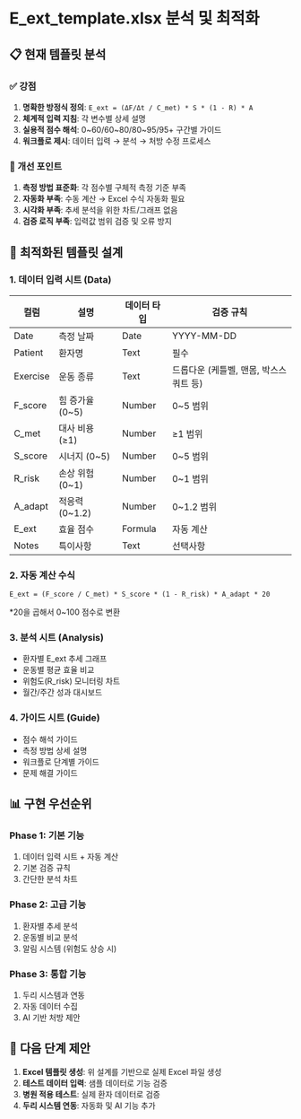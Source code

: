 # E_ext_template.xlsx 분석 및 최적화

## 📋 현재 템플릿 분석

### ✅ 강점
1. **명확한 방정식 정의**: `E_ext = (ΔF/Δt / C_met) * S * (1 - R) * A`
2. **체계적 입력 지침**: 각 변수별 상세 설명
3. **실용적 점수 해석**: 0~60/60~80/80~95/95+ 구간별 가이드
4. **워크플로 제시**: 데이터 입력 → 분석 → 처방 수정 프로세스

### 🔧 개선 포인트
1. **측정 방법 표준화**: 각 점수별 구체적 측정 기준 부족
2. **자동화 부족**: 수동 계산 → Excel 수식 자동화 필요
3. **시각화 부족**: 추세 분석을 위한 차트/그래프 없음
4. **검증 로직 부족**: 입력값 범위 검증 및 오류 방지

## 🚀 최적화된 템플릿 설계

### 1. 데이터 입력 시트 (Data)
| 컬럼 | 설명 | 데이터 타입 | 검증 규칙 |
|------|------|-------------|-----------|
| Date | 측정 날짜 | Date | YYYY-MM-DD |
| Patient | 환자명 | Text | 필수 |
| Exercise | 운동 종류 | Text | 드롭다운 (케틀벨, 맨몸, 박스스쿼트 등) |
| F_score | 힘 증가율 (0~5) | Number | 0~5 범위 |
| C_met | 대사 비용 (≥1) | Number | ≥1 범위 |
| S_score | 시너지 (0~5) | Number | 0~5 범위 |
| R_risk | 손상 위험 (0~1) | Number | 0~1 범위 |
| A_adapt | 적응력 (0~1.2) | Number | 0~1.2 범위 |
| E_ext | 효율 점수 | Formula | 자동 계산 |
| Notes | 특이사항 | Text | 선택사항 |

### 2. 자동 계산 수식
```excel
E_ext = (F_score / C_met) * S_score * (1 - R_risk) * A_adapt * 20
```
*20을 곱해서 0~100 점수로 변환

### 3. 분석 시트 (Analysis)
- 환자별 E_ext 추세 그래프
- 운동별 평균 효율 비교
- 위험도(R_risk) 모니터링 차트
- 월간/주간 성과 대시보드

### 4. 가이드 시트 (Guide)
- 점수 해석 가이드
- 측정 방법 상세 설명
- 워크플로 단계별 가이드
- 문제 해결 가이드

## 📊 구현 우선순위

### Phase 1: 기본 기능
1. 데이터 입력 시트 + 자동 계산
2. 기본 검증 규칙
3. 간단한 분석 차트

### Phase 2: 고급 기능
1. 환자별 추세 분석
2. 운동별 비교 분석
3. 알림 시스템 (위험도 상승 시)

### Phase 3: 통합 기능
1. 두리 시스템과 연동
2. 자동 데이터 수집
3. AI 기반 처방 제안

## 🎯 다음 단계 제안

1. **Excel 템플릿 생성**: 위 설계를 기반으로 실제 Excel 파일 생성
2. **테스트 데이터 입력**: 샘플 데이터로 기능 검증
3. **병원 적용 테스트**: 실제 환자 데이터로 검증
4. **두리 시스템 연동**: 자동화 및 AI 기능 추가
